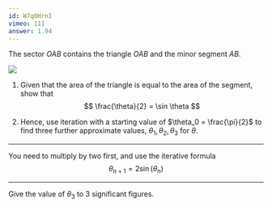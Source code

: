 ```yaml
---
id: W7q0HrnI
vimeo: 111
answer: 1.94
---
```


The sector $OAB$ contains the triangle $OAB$ and the minor segment $AB.$

![](/img/learn/iteration-1.png)

 1. Given that the area of the triangle is equal to the area of the segment, show that
    $$
    \frac{\theta}{2} = \sin \theta
    $$

 1. Hence, use iteration with a starting value of $\theta_0 = \frac{\pi}{2}$ to find three further approximate values, $\theta_1, \theta_2, \theta_3$ for $\theta.$

---

You need to multiply by two first, and use the iterative formula
$$
\theta_{n+1} = 2 \sin(\theta_{n})
$$

---

Give the value of $\theta_3$ to $3$ significant figures.
